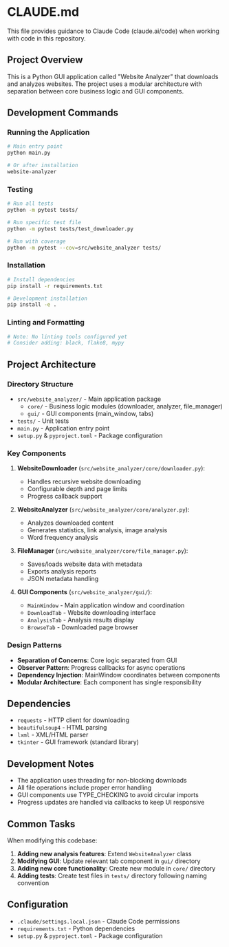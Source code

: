 # CLAUDE.md

This file provides guidance to Claude Code (claude.ai/code) when working with code in this repository.

## Project Overview

This is a Python GUI application called "Website Analyzer" that downloads and analyzes websites. The project uses a modular architecture with separation between core business logic and GUI components.

## Development Commands

### Running the Application
```bash
# Main entry point
python main.py

# Or after installation
website-analyzer
```

### Testing
```bash
# Run all tests
python -m pytest tests/

# Run specific test file
python -m pytest tests/test_downloader.py

# Run with coverage
python -m pytest --cov=src/website_analyzer tests/
```

### Installation
```bash
# Install dependencies
pip install -r requirements.txt

# Development installation
pip install -e .
```

### Linting and Formatting
```bash
# Note: No linting tools configured yet
# Consider adding: black, flake8, mypy
```

## Project Architecture

### Directory Structure
- `src/website_analyzer/` - Main application package
  - `core/` - Business logic modules (downloader, analyzer, file_manager)
  - `gui/` - GUI components (main_window, tabs)
- `tests/` - Unit tests
- `main.py` - Application entry point
- `setup.py` & `pyproject.toml` - Package configuration

### Key Components

1. **WebsiteDownloader** (`src/website_analyzer/core/downloader.py`):
   - Handles recursive website downloading
   - Configurable depth and page limits
   - Progress callback support

2. **WebsiteAnalyzer** (`src/website_analyzer/core/analyzer.py`):
   - Analyzes downloaded content
   - Generates statistics, link analysis, image analysis
   - Word frequency analysis

3. **FileManager** (`src/website_analyzer/core/file_manager.py`):
   - Saves/loads website data with metadata
   - Exports analysis reports
   - JSON metadata handling

4. **GUI Components** (`src/website_analyzer/gui/`):
   - `MainWindow` - Main application window and coordination
   - `DownloadTab` - Website downloading interface
   - `AnalysisTab` - Analysis results display
   - `BrowseTab` - Downloaded page browser

### Design Patterns
- **Separation of Concerns**: Core logic separated from GUI
- **Observer Pattern**: Progress callbacks for async operations
- **Dependency Injection**: MainWindow coordinates between components
- **Modular Architecture**: Each component has single responsibility

## Dependencies

- `requests` - HTTP client for downloading
- `beautifulsoup4` - HTML parsing
- `lxml` - XML/HTML parser
- `tkinter` - GUI framework (standard library)

## Development Notes

- The application uses threading for non-blocking downloads
- All file operations include proper error handling
- GUI components use TYPE_CHECKING to avoid circular imports
- Progress updates are handled via callbacks to keep UI responsive

## Common Tasks

When modifying this codebase:
1. **Adding new analysis features**: Extend `WebsiteAnalyzer` class
2. **Modifying GUI**: Update relevant tab component in `gui/` directory
3. **Adding new core functionality**: Create new module in `core/` directory
4. **Adding tests**: Create test files in `tests/` directory following naming convention

## Configuration

- `.claude/settings.local.json` - Claude Code permissions
- `requirements.txt` - Python dependencies
- `setup.py` & `pyproject.toml` - Package configuration